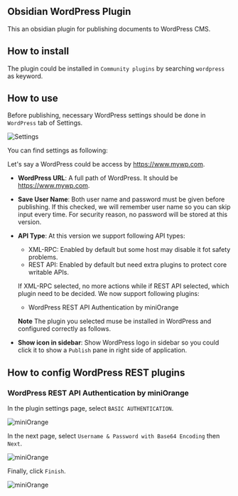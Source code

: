 ## Obsidian WordPress Plugin

This an obsidian plugin for publishing documents to WordPress CMS.

## How to install

The plugin could be installed in `Community plugins` by searching `wordpress` as keyword.

## How to use

Before publishing, necessary WordPress settings should be done in `WordPress` tab of Settings.

![Settings](/obsidian-wordpress/assets/images/settings-main.png)

You can find settings as following:

Let's say a WordPress could be access by https://www.mywp.com.

* **WordPress URL**: A full path of WordPress. It should be https://www.mywp.com.
* **Save User Name**: Both user name and password must be given before publishing.
  If this checked, we will remember user name so you can skip input every time.
  For security reason, no password will be stored at this version.
* **API Type**: At this version we support following API types:
  * XML-RPC: Enabled by default but some host may disable it fot safety problems.
  * REST API: Enabled by default but need extra plugins to protect core writable APIs.
  
  If XML-RPC selected, no more actions while if REST API selected, which plugin need to be decided. We now support
  following plugins:
  * WordPress REST API Authentication by miniOrange
  
  **Note** The plugin you selected muse be installed in WordPress and configured correctly as follows.
* **Show icon in sidebar**: Show WordPress logo in sidebar so you could click it
  to show a `Publish` pane in right side of application.

## How to config WordPress REST plugins

### WordPress REST API Authentication by miniOrange

In the plugin settings page, select `BASIC AUTHENTICATION`.

![miniOrange](/obsidian-wordpress/assets/images/wp-miniOrange-1.png)

In the next page, select `Username & Password with Base64 Encoding` then `Next`.

![miniOrange](/obsidian-wordpress/assets/images/wp-miniOrange-2.png)

Finally, click `Finish`.

![miniOrange](/obsidian-wordpress/assets/images/wp-miniOrange-3.png)
